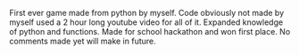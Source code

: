 First ever game made from python by myself.  Code obviously not made by myself used a 2 hour long youtube video for all of it.  Expanded knowledge of python and functions.  Made for school hackathon and won first place.  No comments made yet will make in future.  
